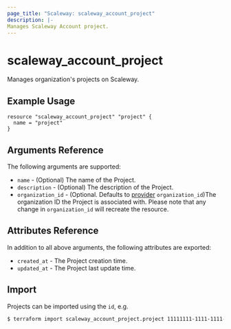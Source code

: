 ```yaml
---
page_title: "Scaleway: scaleway_account_project"
description: |-
Manages Scaleway Account project.
---
```


# scaleway_account_project

Manages organization's projects on Scaleway.

## Example Usage

```hcl
resource "scaleway_account_project" "project" {
  name = "project"
}
```

## Arguments Reference

The following arguments are supported:

- `name` - (Optional) The name of the Project.
- `description` - (Optional) The description of the Project.
- `organization_id` - (Optional. Defaults to [provider](../index.md#organization_id) `organization_id`)The organization ID the Project is associated with. Please note that any change in `organization_id` will recreate the resource.

## Attributes Reference

In addition to all above arguments, the following attributes are exported:

- `created_at` - The Project creation time.
- `updated_at` - The Project last update time.

## Import

Projects can be imported using the `id`, e.g.

```bash
$ terraform import scaleway_account_project.project 11111111-1111-1111-1111-111111111111
```
